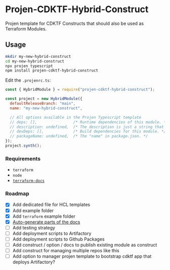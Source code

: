 # Projen-CDKTF-Hybrid-Construct

Projen template for CDKTF Constructs that should also be used as Terraform Modules.

## Usage

```bash
mkdir my-new-hybrid-construct
cd my-new-hybrid-construct
npx projen typescript
npm install projen-cdktf-hybrid-construct
```

Edit the `.projenrc.ts`:

```js
const { HybridModule } = require("projen-cdktf-hybrid-construct");

const project = new HybridModule({
  defaultReleaseBranch: "main",
  name: "my-new-hybrid-construct",

  // All options available in the Projen Typescript template
  // deps: [],                /* Runtime dependencies of this module. */
  // description: undefined,  /* The description is just a string that helps people understand the purpose of the package. */
  // devDeps: [],             /* Build dependencies for this module. */
  // packageName: undefined,  /* The "name" in package.json. */
});
project.synth();
```

### Requirements

- `terraform`
- `node`
- [`terraform-docs`](https://terraform-docs.io/user-guide/installation/)

### Roadmap

- [x] Add dedicated file for HCL templates
- [x] Add example folder
- [x] Add `terraform` example folder
- [x] [Auto-generate parts of the docs](https://github.com/terraform-aws-modules/terraform-aws-eks/blob/e90c877a741ab3cc4215376a70f7bcc360b6a3d2/.github/workflows/pre-commit.yml)
- [ ] Add testing strategy
- [ ] Add deployment scripts to Artifactory
- [ ] Add deployment scripts to Github Packages
- [ ] Add construct / option / docs to publish existing module as construct
- [ ] Add construct for managing multiple repos like this
- [ ] Add option to manager projen template to bootstrap cdktf app that deploys Artifactory?
